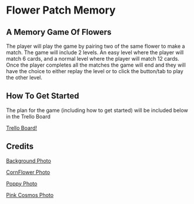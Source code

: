 # Flower Patch Memory

## A Memory Game Of Flowers

The player will play the game by pairing two of the same flower to make a match. The game will include 2 levels. An easy level where the player will match 6 cards, and a normal level where the player will match 12 cards. Once the player completes all the matches the game will end and they will have the choice to either replay the level or to click the button/tab to play the other level.

## How To Get Started

The plan for the game (including how to get started) will be included below in the Trello Board

[Trello Board!](https://trello.com/invite/b/rfZPE9jB/341e1f953a6daddfb77247f786a8ca36/flowerpatchmemory)

## Credits

[Background Photo](https://unsplash.com/photos/FlZdrpvzORY)

[CornFlower Photo](https://images.unsplash.com/photo-1625687848550-79eefa168c28?ixlib=rb-1.2.1&ixid=MnwxMjA3fDB8MHxzZWFyY2h8MTB8fGNvcm5mbG93ZXJ8ZW58MHx8MHx8&auto=format&fit=crop&w=500&q=60)

[Poppy Photo](https://cdn.pixabay.com/photo/2018/05/25/20/55/poppy-3430058__340.jpg)

[Pink Cosmos Photo](https://cdn.pixabay.com/photo/2019/08/21/18/30/cosmea-4421744__340.jpg)
